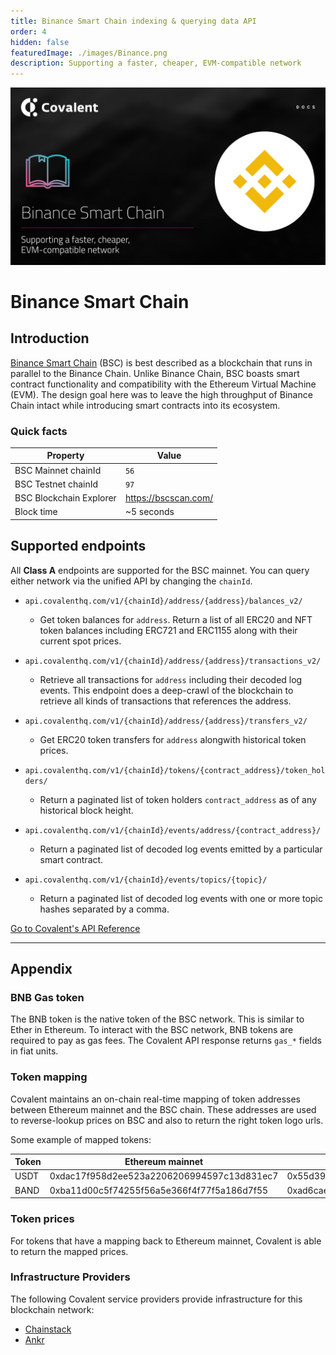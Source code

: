 ```yaml
---
title: Binance Smart Chain indexing & querying data API
order: 4
hidden: false
featuredImage: ./images/Binance.png
description: Supporting a faster, cheaper, EVM-compatible network
---
```


![BSC network banner](./images/Binance.png)

# Binance Smart Chain

## Introduction

[Binance Smart Chain](https://www.binance.org/en/smartChain) (BSC) is best described as a blockchain that runs in parallel to the Binance Chain. Unlike Binance Chain, BSC boasts smart contract functionality and compatibility with the Ethereum Virtual Machine (EVM). The design goal here was to leave the high throughput of Binance Chain intact while introducing smart contracts into its ecosystem.

<!-- ### Overview Video
<YouTube id="kdwfIrRJ4DE"/> -->


### Quick facts

<TableWrap>

|Property|Value|
|---|---|
|BSC Mainnet chainId|`56`|
|BSC Testnet chainId|`97`|
|BSC Blockchain Explorer|https://bscscan.com/|
|Block time|~5 seconds|

</TableWrap>

<!-- ### Quickstart overview video
<YouTube id="qhibXxKANWE"/> -->


## Supported endpoints

<Aside>

All __Class A__ endpoints are supported for the BSC mainnet. You can query either network via the unified API by changing the `chainId`.

</Aside>


<Definitions>

- `api.covalenthq.com/v1/{chainId}/address/{address}/balances_v2/` 
  - Get token balances for `address`. Return a list of all ERC20 and NFT token balances including ERC721 and ERC1155 along with their current spot prices.

- `api.covalenthq.com/v1/{chainId}/address/{address}/transactions_v2/` 
  - Retrieve all transactions for `address` including their decoded log events. This endpoint does a deep-crawl of the blockchain to retrieve all kinds of transactions that references the address.

- `api.covalenthq.com/v1/{chainId}/address/{address}/transfers_v2/` 
  - Get ERC20 token transfers for `address` alongwith historical token prices.

- `api.covalenthq.com/v1/{chainId}/tokens/{contract_address}/token_holders/` 
  - Return a paginated list of token holders `contract_address` as of any historical block height.

- `api.covalenthq.com/v1/{chainId}/events/address/{contract_address}/` 
  - Return a paginated list of decoded log events emitted by a particular smart contract.

- `api.covalenthq.com/v1/{chainId}/events/topics/{topic}/` 
  - Return a paginated list of decoded log events with one or more topic hashes separated by a comma.

</Definitions>



<a target="_blank" class="Button Button-is-docs-primary" href="https://www.covalenthq.com/docs/api/">Go to Covalent's API Reference</a>

--- 

## Appendix


### BNB Gas token

 The BNB token is the native token of the BSC network. This is similar to Ether in Ethereum. To interact with the BSC network, BNB tokens are required to pay as gas fees. The Covalent API response returns `gas_*` fields in fiat units.

### Token mapping

Covalent maintains an on-chain real-time mapping of token addresses between Ethereum mainnet and the BSC chain. These addresses are used to reverse-lookup prices on BSC and also to return the right token logo urls.

Some example of mapped tokens:

|Token|Ethereum mainnet|BSC mainnet|
|---|---|---|
|USDT|0xdac17f958d2ee523a2206206994597c13d831ec7|0x55d398326f99059ff775485246999027b3197955|
|BAND|0xba11d00c5f74255f56a5e366f4f77f5a186d7f55|0xad6caeb32cd2c308980a548bd0bc5aa4306c6c18|


### Token prices

For tokens that have a mapping back to Ethereum mainnet, Covalent is able to return the mapped prices.


### Infrastructure Providers
The following Covalent service providers provide infrastructure for this blockchain network:
* [Chainstack](../../service-providers/chainstack)
* [Ankr](../../service-providers/ankr)